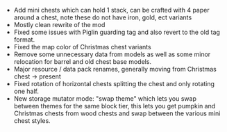 - Add mini chests which can hold 1 stack, can be crafted with 4 paper around a chest, note these do not have iron, gold, ect variants
- Mostly clean rewrite of the mod
- Fixed some issues with Piglin guarding tag and also revert to the old tag format.
- Fixed the map color of Christmas chest variants
- Remove some unnecessary data from models as well as some minor relocation for barrel and old chest base models.
- Major resource / data pack renames, generally moving from Christmas chest -> present
- Fixed rotation of horizontal chests splitting the chest and only rotating one half.
- New storage mutator mode: "swap theme" which lets you swap between themes for the same block tier, this lets you get pumpkin and Christmas chests from wood chests and swap between the various mini chest styles.
